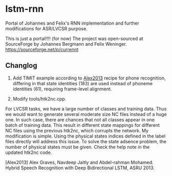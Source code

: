 lstm-rnn
========

Portal of Johannes and Felix's RNN implementation and further modifications for ASR/LVCSR purpose.

This is just a portal!!!! (for now)
The project was open-sourced at SourceForge by Johannes Bergmann and Felix Weninger. https://sourceforge.net/p/currennt

## Changlog
1. Add TIMIT example according to [Alex2013](Alex2013) recipe for phone recognition, differing in that state identities (183) are used instead of phoneme identities (61), requiring frame-level alignment.

2. Modify tools/htk2nc.cpp.

For LVCSR tasks, we have a large number of classes and training data. Thus we would want to generate several moderate size NC files instead of a huge one. In such case, there are chances that not all classes appear in one batch of training data. This result in different state mappings for different NC files using the previous htk2nc, which corrupts the network. My modification is simple. Using the physical states indices defined in the label files directly will address this issue. To solve the state adsence problem, the number of physical states must be given. Check the help note in the updated htk2nc code.


[Alex2013] Alex Graves, Navdeep Jaitly and Abdel-rahman Mohamed. Hybrid Speech Recognition with Deep Bidirectional LSTM, ASRU 2013.
